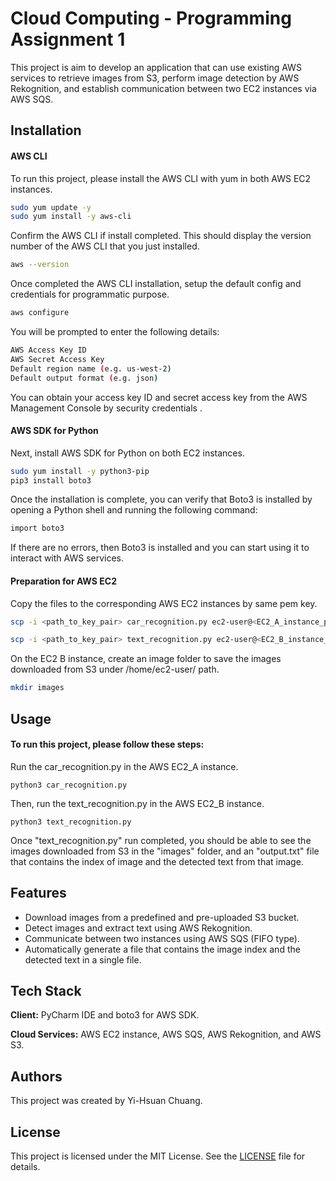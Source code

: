 
# Cloud Computing - Programming Assignment 1 

This project is aim to develop an application that can use existing AWS services to retrieve images from S3, perform image detection by AWS Rekognition, and establish communication between two EC2 instances via AWS SQS.




## Installation

#### AWS CLI
To run this project, please install the AWS CLI with yum in both AWS EC2 instances.

```bash
sudo yum update -y
sudo yum install -y aws-cli
```
Confirm the AWS CLI if install completed. This should display the version number of the AWS CLI that you just installed.

```bash
aws --version
```

Once completed the AWS CLI installation, setup the default config and credentials for programmatic purpose.
```bash
aws configure
```

You will be prompted to enter the following details:
```bash
AWS Access Key ID
AWS Secret Access Key
Default region name (e.g. us-west-2)
Default output format (e.g. json)
```
You can obtain your access key ID and secret access key from the AWS Management Console by security credentials .


#### AWS SDK for Python
Next, install AWS SDK for Python on both EC2 instances.
```bash
sudo yum install -y python3-pip
pip3 install boto3
```

Once the installation is complete, you can verify that Boto3 is installed by opening a Python shell and running the following command:
```bash
import boto3
```
If there are no errors, then Boto3 is installed and you can start using it to interact with AWS services.

#### Preparation for AWS EC2
Copy the files to the corresponding AWS EC2 instances by same pem key.
```bash
scp -i <path_to_key_pair> car_recognition.py ec2-user@<EC2_A_instance_public_IP>:/home/ec2-user/

scp -i <path_to_key_pair> text_recognition.py ec2-user@<EC2_B_instance_public_IP>:/home/ec2-user/
```

On the EC2 B instance, create an image folder to save the images downloaded from S3 under /home/ec2-user/ path.
```bash
mkdir images
```


## Usage

#### To run this project, please follow these steps:

Run the car_recognition.py in the AWS EC2_A instance.
```
python3 car_recognition.py
```

Then, run the text_recognition.py in the AWS EC2_B instance.
```
python3 text_recognition.py
```

Once "text_recognition.py" run completed, you should be able to see the images downloaded from S3 in the "images" folder, and an "output.txt" file that contains the index of image and the detected text from that image.
## Features

- Download images from a predefined and pre-uploaded S3 bucket.
- Detect images and extract text using AWS Rekognition.
- Communicate between two instances using AWS SQS (FIFO type).
- Automatically generate a file that contains the image index and the detected text in a single file.


## Tech Stack

**Client:** PyCharm IDE and boto3 for AWS SDK.

**Cloud Services:** AWS EC2 instance, AWS SQS, AWS Rekognition, and AWS S3.





## Authors

This project was created by Yi-Hsuan Chuang.


## License
This project is licensed under the MIT License. See the [LICENSE](https://choosealicense.com/licenses/mit/) file for details.



